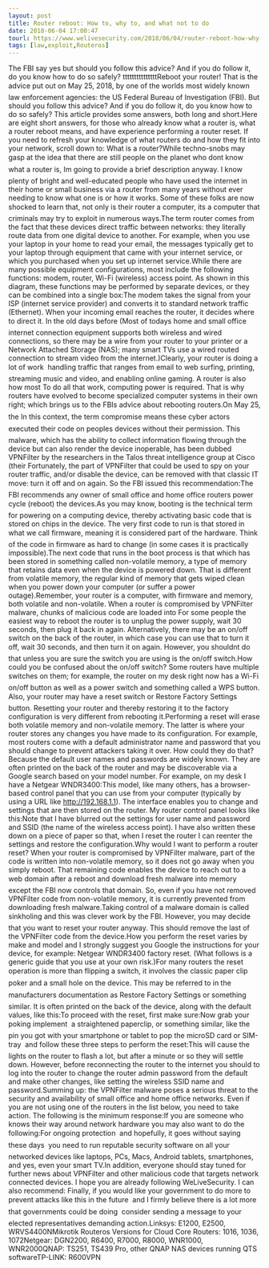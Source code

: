 ```yaml
---
layout: post
title: Router reboot: How to, why to, and what not to do
date: 2018-06-04 17:00:47
tourl: https://www.welivesecurity.com/2018/06/04/router-reboot-how-why-what/
tags: [law,exploit,Routeros]
---
```

The FBI say yes but should you follow this advice? And if you do follow it, do you know how to do so safely? tttttttttttttttReboot your router! That is the advice put out on May 25, 2018, by one of the worlds most widely known law enforcement agencies: the US Federal Bureau of Investigation (FBI). But should you follow this advice? And if you do follow it, do you know how to do so safely? This article provides some answers, both long and short.Here are eight short answers, for those who already know what a router is, what a router reboot means, and have experience performing a router reset. If you need to refresh your knowledge of what routers do and how they fit into your network, scroll down to: What is a router?While techno-snobs may gasp at the idea that there are still people on the planet who dont know what a router is, Im going to provide a brief description anyway. I know plenty of bright and well-educated people who have used the internet in their home or small business via a router from many years without ever needing to know what one is or how it works. Some of these folks are now shocked to learn that, not only is their router a computer, its a computer that criminals may try to exploit in numerous ways.The term router comes from the fact that these devices direct traffic between networks: they literally route data from one digital device to another. For example, when you use your laptop in your home to read your email, the messages typically get to your laptop through equipment that came with your internet service, or which you purchased when you set up internet service.While there are many possible equipment configurations, most include the following functions: modem, router, Wi-Fi (wireless) access point. As shown in this diagram, these functions may be performed by separate devices, or they can be combined into a single box:The modem takes the signal from your ISP (internet service provider) and converts it to standard network traffic (Ethernet). When your incoming email reaches the router, it decides where to direct it. In the old days before (Most of todays home and small office internet connection equipment supports both wireless and wired connections, so there may be a wire from your router to your printer or a Network Attached Storage (NAS); many smart TVs use a wired routed connection to stream video from the internet.)Clearly, your router is doing a lot of work  handling traffic that ranges from email to web surfing, printing, streaming music and video, and enabling online gaming. A router is also how most To do all that work, computing power is required. That is why routers have evolved to become specialized computer systems in their own right; which brings us to the FBIs advice about rebooting routers.On May 25, the In this context, the term compromise means these cyber actors executed their code on peoples devices without their permission. This malware, which has the ability to collect information flowing through the device but can also render the device inoperable, has been dubbed VPNFilter by the researchers in the Talos threat intelligence group at Cisco (their Fortunately, the part of VPNFilter that could be used to spy on your router traffic, and/or disable the device, can be removed with that classic IT move: turn it off and on again. So the FBI issued this recommendation:The FBI recommends any owner of small office and home office routers power cycle (reboot) the devices.As you may know, booting is the technical term for powering on a computing device, thereby activating basic code that is stored on chips in the device. The very first code to run is that stored in what we call firmware, meaning it is considered part of the hardware. Think of the code in firmware as hard to change (in some cases it is practically impossible).The next code that runs in the boot process is that which has been stored in something called non-volatile memory, a type of memory that retains data even when the device is powered down. That is different from volatile memory, the regular kind of memory that gets wiped clean when you power down your computer (or suffer a power outage).Remember, your router is a computer, with firmware and memory, both volatile and non-volatile. When a router is compromised by VPNFilter malware, chunks of malicious code are loaded into For some people the easiest way to reboot the router is to unplug the power supply, wait 30 seconds, then plug it back in again. Alternatively, there may be an on/off switch on the back of the router, in which case you can use that to turn it off, wait 30 seconds, and then turn it on again. However, you shouldnt do that unless you are sure the switch you are using is the on/off switch.How could you be confused about the on/off switch? Some routers have multiple switches on them; for example, the router on my desk right now has a Wi-Fi on/off button as well as a power switch and something called a WPS button. Also, your router may have a reset switch or Restore Factory Settings button. Resetting your router and thereby restoring it to the factory configuration is very different from rebooting it.Performing a reset will erase both volatile memory and non-volatile memory. The latter is where your router stores any changes you have made to its configuration. For example, most routers come with a default administrator name and password that you should change to prevent attackers taking it over. How could they do that? Because the default user names and passwords are widely known. They are often printed on the back of the router and may be discoverable via a Google search based on your model number. For example, on my desk I have a Netgear WNDR3400:This model, like many others, has a browser-based control panel that you can use from your computer (typically by using a URL like http://192.168.1.1). The interface enables you to change and settings that are then stored on the router. My router control panel looks like this:Note that I have blurred out the settings for user name and password and SSID (the name of the wireless access point). I have also written these down on a piece of paper so that, when I reset the router I can reenter the settings and restore the configuration.Why would I want to perform a router reset? When your router is compromised by VPNFilter malware, part of the code is written into non-volatile memory, so it does not go away when you simply reboot. That remaining code enables the device to reach out to a web domain after a reboot and download fresh malware into memory  except the FBI now controls that domain. So, even if you have not removed VPNFilter code from non-volatile memory, it is currently prevented from downloading fresh malware.Taking control of a malware domain is called sinkholing and this was clever work by the FBI. However, you may decide that you want to reset your router anyway. This should remove the last of the VPNFilter code from the device.How you perform the reset varies by make and model and I strongly suggest you Google the instructions for your device, for example: Netgear WNDR3400 factory reset. (What follows is a generic guide that you use at your own risk.)For many routers the reset operation is more than flipping a switch, it involves the classic paper clip poker and a small hole on the device. This may be referred to in the manufacturers documentation as Restore Factory Settings or something similar. It is often printed on the back of the device, along with the default values, like this:To proceed with the reset, first make sure:Now grab your poking implement  a straightened paperclip, or something similar, like the pin you got with your smartphone or tablet to pop the microSD card or SIM-tray  and follow these three steps to perform the reset:This will cause the lights on the router to flash a lot, but after a minute or so they will settle down. However, before reconnecting the router to the internet you should to log into the router to change the router admin password from the default and make other changes, like setting the wireless SSID name and password.Summing up: the VPNFilter malware poses a serious threat to the security and availability of small office and home office networks. Even if you are not using one of the routers in the list below, you need to take action. The following is the minimum response:If you are someone who knows their way around network hardware you may also want to do the following:For ongoing protection  and hopefully, it goes without saying these days  you need to run reputable security software on all your networked devices like laptops, PCs, Macs, Android tablets, smartphones, and yes, even your smart TV.In addition, everyone should stay tuned for further news about VPNFilter and other malicious code that targets network connected devices. I hope you are already following WeLiveSecurity. I can also recommend: Finally, if you would like your government to do more to prevent attacks like this in the future  and I firmly believe there is a lot more that governments could be doing  consider sending a message to your elected representatives demanding action.Linksys: E1200, E2500, WRVS4400NMikrotik Routeros Versions for Cloud Core Routers: 1016, 1036, 1072Netgear: DGN2200, R6400, R7000, R8000, WNR1000, WNR2000QNAP: TS251, TS439 Pro, other QNAP NAS devices running QTS softwareTP-LINK: R600VPN